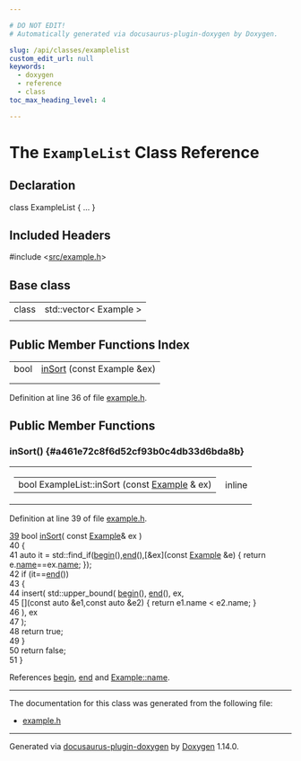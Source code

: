 ```yaml
---

# DO NOT EDIT!
# Automatically generated via docusaurus-plugin-doxygen by Doxygen.

slug: /api/classes/examplelist
custom_edit_url: null
keywords:
  - doxygen
  - reference
  - class
toc_max_heading_level: 4

---
```


<div class="doxyPage">

# The `ExampleList` Class Reference



## Declaration

<div class="doxyDeclaration">
class ExampleList { ... }
</div>

## Included Headers

<div class="doxyIncludesList">#include &lt;<a href="/web-doxygen/docs/api/files/src/example-h">src/example.h</a>&gt;
</div>

## Base class

<table class="doxyMembersIndex">

<tr class="doxyMemberIndexItem">
<td class="doxyMemberIndexItemType" align="left" valign="top">class</td>
<td class="doxyMemberIndexItemName" align="left" valign="top">std::vector&lt; Example &gt;</td>
</tr>
<tr class="doxyMemberIndexSeparator">
<td class="doxyMemberIndexSeparator" colspan="2"></td>
</tr>

</table>

## Public Member Functions Index

<table class="doxyMembersIndex">

<tr class="doxyMemberIndexItem">
<td class="doxyMemberIndexItemType" align="left" valign="top">bool</td>
<td class="doxyMemberIndexItemName" align="left" valign="top"><a href="#a461e72c8f6d52cf93b0c4db33d6bda8b">inSort</a> (const Example &amp;ex)</td>
</tr>
<tr class="doxyMemberIndexDescription">
<td class="doxyMemberIndexDescriptionLeft"></td>
<td class="doxyMemberIndexDescriptionRight">
</td>
</tr>
<tr class="doxyMemberIndexSeparator">
<td class="doxyMemberIndexSeparator" colspan="2"></td>
</tr>

</table>


Definition at line 36 of file <a href="/web-doxygen/docs/api/files/src/example-h">example.h</a>.

<div class="doxySectionDef">

## Public Member Functions

### inSort() {#a461e72c8f6d52cf93b0c4db33d6bda8b}

<div class="doxyMemberItem">
<div class="doxyMemberProto">
<table class="doxyMemberLabels">
<tr class="doxyMemberLabels">
<td class="doxyMemberLabelsLeft">
<table class="doxyMemberName">
<tr>
<td class="doxyMemberName">bool ExampleList::inSort (const <a href="/web-doxygen/docs/api/structs/example">Example</a> &amp; ex)</td>
</tr>
</table>
</td>
<td class="doxyMemberLabelsRight">
<span class="doxyMemberLabels">
<span class="doxyMemberLabel inline">inline</span>
</span>
</td>
</tr>
</table>
</div>
<div class="doxyMemberDoc">



Definition at line 39 of file <a href="/web-doxygen/docs/api/files/src/example-h">example.h</a>.

<div class="doxyProgramListing">

<div class="doxyCodeLine"><span class="doxyLineNumber"><a href="#a461e72c8f6d52cf93b0c4db33d6bda8b">39</a></span><span class="doxyLineContent"><span class="doxyHighlight">    </span><span class="doxyHighlightKeywordType">bool</span><span class="doxyHighlight"> <a href="#a461e72c8f6d52cf93b0c4db33d6bda8b">inSort</a>( </span><span class="doxyHighlightKeyword">const</span><span class="doxyHighlight"> <a href="/web-doxygen/docs/api/structs/example">Example</a>&amp; ex )</span></span></div>
<div class="doxyCodeLine"><span class="doxyLineNumber">40</span><span class="doxyLineContent"><span class="doxyHighlight">    {</span></span></div>
<div class="doxyCodeLine"><span class="doxyLineNumber">41</span><span class="doxyLineContent"><span class="doxyHighlight">      </span><span class="doxyHighlightKeyword">auto</span><span class="doxyHighlight"> it = std::find_if(<a href="/web-doxygen/docs/api/files/src/dir-cpp/#ab6c94b68ae7d5509e621425954c7fc50">begin</a>(),<a href="/web-doxygen/docs/api/files/src/dir-cpp/#ad0550a128905c4e07b633d437992b002">end</a>(),[&amp;ex](</span><span class="doxyHighlightKeyword">const</span><span class="doxyHighlight"> <a href="/web-doxygen/docs/api/structs/example">Example</a> &amp;e) { </span><span class="doxyHighlightKeywordFlow">return</span><span class="doxyHighlight"> e.<a href="/web-doxygen/docs/api/structs/example/#a3ff74d2063cc9dc8b836ce95e79af75d">name</a>==ex.<a href="/web-doxygen/docs/api/structs/example/#a3ff74d2063cc9dc8b836ce95e79af75d">name</a>; });</span></span></div>
<div class="doxyCodeLine"><span class="doxyLineNumber">42</span><span class="doxyLineContent"><span class="doxyHighlight">      </span><span class="doxyHighlightKeywordFlow">if</span><span class="doxyHighlight"> (it==<a href="/web-doxygen/docs/api/files/src/dir-cpp/#ad0550a128905c4e07b633d437992b002">end</a>())</span></span></div>
<div class="doxyCodeLine"><span class="doxyLineNumber">43</span><span class="doxyLineContent"><span class="doxyHighlight">      {</span></span></div>
<div class="doxyCodeLine"><span class="doxyLineNumber">44</span><span class="doxyLineContent"><span class="doxyHighlight">        insert( std::upper_bound( <a href="/web-doxygen/docs/api/files/src/dir-cpp/#ab6c94b68ae7d5509e621425954c7fc50">begin</a>(), <a href="/web-doxygen/docs/api/files/src/dir-cpp/#ad0550a128905c4e07b633d437992b002">end</a>(), ex,</span></span></div>
<div class="doxyCodeLine"><span class="doxyLineNumber">45</span><span class="doxyLineContent"><span class="doxyHighlight">                 [](</span><span class="doxyHighlightKeyword">const</span><span class="doxyHighlight"> </span><span class="doxyHighlightKeyword">auto</span><span class="doxyHighlight"> &amp;e1,</span><span class="doxyHighlightKeyword">const</span><span class="doxyHighlight"> </span><span class="doxyHighlightKeyword">auto</span><span class="doxyHighlight"> &amp;e2) { </span><span class="doxyHighlightKeywordFlow">return</span><span class="doxyHighlight"> e1.name &lt; e2.name; }</span></span></div>
<div class="doxyCodeLine"><span class="doxyLineNumber">46</span><span class="doxyLineContent"><span class="doxyHighlight">                ), ex</span></span></div>
<div class="doxyCodeLine"><span class="doxyLineNumber">47</span><span class="doxyLineContent"><span class="doxyHighlight">              );</span></span></div>
<div class="doxyCodeLine"><span class="doxyLineNumber">48</span><span class="doxyLineContent"><span class="doxyHighlight">        </span><span class="doxyHighlightKeywordFlow">return</span><span class="doxyHighlight"> </span><span class="doxyHighlightKeyword">true</span><span class="doxyHighlight">;</span></span></div>
<div class="doxyCodeLine"><span class="doxyLineNumber">49</span><span class="doxyLineContent"><span class="doxyHighlight">      }</span></span></div>
<div class="doxyCodeLine"><span class="doxyLineNumber">50</span><span class="doxyLineContent"><span class="doxyHighlight">      </span><span class="doxyHighlightKeywordFlow">return</span><span class="doxyHighlight"> </span><span class="doxyHighlightKeyword">false</span><span class="doxyHighlight">;</span></span></div>
<div class="doxyCodeLine"><span class="doxyLineNumber">51</span><span class="doxyLineContent"><span class="doxyHighlight">    }</span></span></div>

</div>


References <a href="/web-doxygen/docs/api/files/src/dir-cpp/#ab6c94b68ae7d5509e621425954c7fc50">begin</a>, <a href="/web-doxygen/docs/api/files/src/dir-cpp/#ad0550a128905c4e07b633d437992b002">end</a> and <a href="/web-doxygen/docs/api/structs/example/#a3ff74d2063cc9dc8b836ce95e79af75d">Example::name</a>.
</div>
</div>

</div>

<hr/>

The documentation for this class was generated from the following file:

<ul>
<li><a href="/web-doxygen/docs/api/files/src/example-h">example.h</a></li>
</ul>

<hr/>

<p class="doxyGeneratedBy">Generated via <a href="https://github.com/xpack/docusaurus-plugin-doxygen">docusaurus-plugin-doxygen</a> by <a href="https://www.doxygen.nl">Doxygen</a> 1.14.0.</p>

</div>
